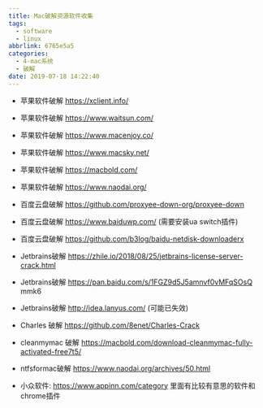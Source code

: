 ```yaml
---
title: Mac破解资源软件收集
tags:
  - software
  - linux
abbrlink: 6765e5a5
categories:
  - 4-mac系统
  - 破解
date: 2019-07-18 14:22:40
---
```




+ 苹果软件破解 https://xclient.info/

+ 苹果软件破解 https://www.waitsun.com/

+ 苹果软件破解 https://www.macenjoy.co/

+ 苹果软件破解 https://www.macsky.net/

+ 苹果软件破解 https://macbold.com/

+ 苹果软件破解 https://www.naodai.org/

  <!-- more -->

+ 百度云盘破解 https://github.com/proxyee-down-org/proxyee-down

+ 百度云盘破解 https://www.baiduwp.com/ (需要安装ua switch插件)

+ 百度云盘破解 https://github.com/b3log/baidu-netdisk-downloaderx

+ Jetbrains破解 https://zhile.io/2018/08/25/jetbrains-license-server-crack.html

+ Jetbrains破解 https://pan.baidu.com/s/1FGZ9d5J5amnvf0vMFqSOsQ  mmk6

+ Jetbrains破解 http://idea.lanyus.com/  (可能已失效)

+ Charles 破解  https://github.com/8enet/Charles-Crack

+ cleanmymac 破解 https://macbold.com/download-cleanmymac-fully-activated-free7t5/

+ ntfsformac破解 https://www.naodai.org/archives/50.html

+ 小众软件: https://www.appinn.com/category   里面有比较有意思的软件和chrome插件



